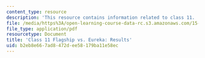```yaml
---
content_type: resource
description: 'This resource contains information related to class 11. '
file: /media/https%3A/open-learning-course-data-rc.s3.amazonaws.com/15-067-competitive-decision-making-and-negotiation-spring-2011/b2eb8e667ad8472dee58179ba11e58ec_MIT15_067S11_Cl11_F_E_RE.pdf
file_type: application/pdf
resourcetype: Document
title: 'Class 11 Flagship vs. Eureka: Results'
uid: b2eb8e66-7ad8-472d-ee58-179ba11e58ec
---
```

